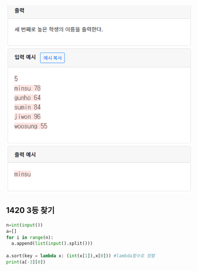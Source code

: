 ![](./img/image-20200507205753882.png)

## 1420  3등 찾기

```python
n=int(input())
a=[]
for i in range(n):
  a.append(list(input().split()))

a.sort(key = lambda x: (int(x[1]),x[0])) #lambda함수로 정렬
print(a[-3][0])
```

